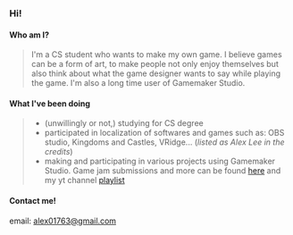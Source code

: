 ### Hi!

#### Who am I?
> I'm a CS student who wants to make my own game.
> I believe games can be a form of art, to make people not only enjoy themselves but also think about what the game designer wants to say while playing the game.
> I'm also a long time user of Gamemaker Studio.

#### What I've been doing
> * (unwillingly or not,) studying for CS degree
> * participated in localization of softwares and games such as: OBS studio, Kingdoms and Castles, VRidge... (*listed as Alex Lee in the credits*)
> * making and participating in various projects using Gamemaker Studio. Game jam submissions and more can be found [here]( https://whatthesamuel.itch.io/, "itch io") and my yt channel [playlist](https://youtube.com/playlist?list=PLt6U7hC8uB3nbvgFti58LkmCyDIAxZu0q, "playlist")

#### Contact me!

email: <alex01763@gmail.com>
